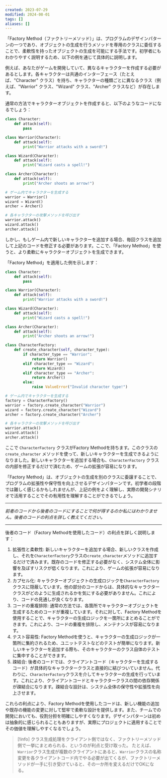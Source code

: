 ```yaml
---
created: 2023-07-29
modified: 2024-08-01
tags: []
aliases: []
---
```

「Factory Method（ファクトリーメソッド）」は、プログラムのデザインパターンの一つであり、オブジェクトの生成を行うメソッドを専用のクラスに委任することで、柔軟性を持ったオブジェクトの生成を可能にする手法です。初学者にもわかりやすく説明するため、以下の例を通じて具体的に説明します。

例えば、あなたがゲームを開発していて、異なるキャラクターを作成する必要があるとします。各キャラクターは共通のインターフェース（たとえば、"Character" クラス）を持ち、キャラクターの種類ごとに異なるクラス（例えば、"Warrior" クラス、"Wizard" クラス、"Archer" クラスなど）が存在します。

通常の方法でキャラクターオブジェクトを作成すると、以下のようなコードになるでしょう：

```python
class Character:
    def attack(self):
        pass

class Warrior(Character):
    def attack(self):
        print("Warrior attacks with a sword!")

class Wizard(Character):
    def attack(self):
        print("Wizard casts a spell!")

class Archer(Character):
    def attack(self):
        print("Archer shoots an arrow!")

# ゲーム内でキャラクターを生成する
warrior = Warrior()
wizard = Wizard()
archer = Archer()

# 各キャラクターの攻撃メソッドを呼び出す
warrior.attack()
wizard.attack()
archer.attack()
```

しかし、もしゲーム内で新しいキャラクターを追加する場合、毎回クラスを追加して上記のコードを修正する必要があります。ここで、「Factory Method」を使うと、より柔軟にキャラクターオブジェクトを生成できます。

「Factory Method」を適用した例を示します：

```python
class Character:
    def attack(self):
        pass

class Warrior(Character):
    def attack(self):
        print("Warrior attacks with a sword!")

class Wizard(Character):
    def attack(self):
        print("Wizard casts a spell!")

class Archer(Character):
    def attack(self):
        print("Archer shoots an arrow!")

class CharacterFactory:
    def create_character(self, character_type):
        if character_type == "Warrior":
            return Warrior()
        elif character_type == "Wizard":
            return Wizard()
        elif character_type == "Archer":
            return Archer()
        else:
            raise ValueError("Invalid character type!")

# ゲーム内でキャラクターを生成する
factory = CharacterFactory()
warrior = factory.create_character("Warrior")
wizard = factory.create_character("Wizard")
archer = factory.create_character("Archer")

# 各キャラクターの攻撃メソッドを呼び出す
warrior.attack()
wizard.attack()
archer.attack()
```

ここで `CharacterFactory` クラスがFactory Methodを持ちます。このクラスの `create_character` メソッドを使って、新しいキャラクターを生成できるようになりました。新しいキャラクターを追加する場合も、`CharacterFactory` クラスの内部を修正するだけで済むため、ゲームの拡張が容易になります。

「Factory Method」は、オブジェクトの生成を別のクラスに委譲することで、プログラムの拡張性や保守性を向上させるデザインパターンです。初学者の段階では難しく感じるかもしれませんが、上記の例をよく理解し、実際の開発シナリオで活用することでその有用性を理解することができるでしょう。

---
*前者のコードから後者のコードにすることで何が得するのか私にはわかりません。後者のコードの利点を詳しく教えてください。*
___
後者のコード（Factory Methodを使用したコード）の利点を詳しく説明します：

1. 拡張性と柔軟性: 新しいキャラクターを追加する場合、新しいクラスを作成し、それを`CharacterFactory`クラスの`create_character`メソッドに追加するだけで済みます。既存のコードを修正する必要がなく、システム全体に影響を及ぼすリスクが低くなります。これにより、ゲームの拡張が容易になります。
2. カプセル化: キャラクターオブジェクトの生成ロジックを`CharacterFactory`クラスに隠蔽しています。他の部分のコードからは、具体的なキャラクタークラスがどのように生成されるかを気にする必要がありません。これにより、コードの見通しが良くなります。
3. コードの重複排除: 通常の方法では、各箇所でキャラクターオブジェクトを生成するためのコードが重複しています。それに対して、Factory Methodを使用することで、キャラクターの生成ロジックを一箇所にまとめることができます。これにより、コードの重複を排除し、メンテナンスが容易になります。
4. テスト容易性: Factory Methodを使うと、キャラクターの生成ロジックが一箇所に集約されるため、ユニットテストなどのテストが簡単になります。新しいキャラクターを追加する際も、そのキャラクターのクラス自体のテストに集中することができます。
5. 疎結合: 後者のコードでは、クライアントコード（キャラクターを生成するコード）が具体的なキャラクタークラスと直接的に結びついていません。代わりに、`CharacterFactory`クラスを介してキャラクターの生成を行っています。これにより、クライアントコードとキャラクタークラスの間の依存関係が疎結合になります。疎結合な設計は、システム全体の保守性や拡張性を向上させます。

これらの利点により、Factory Methodを使用したコードは、新しい機能の追加や既存の機能の変更に対して堅牢で柔軟な設計を提供します。また、チームでの開発においても、役割分担を明確にしやすくなります。デザインパターンは初めは抽象的に感じられることもありますが、実際にプロジェクトに適用することでその価値を理解しやすくなるでしょう。

>[!info]
>クラス生成処理をクライアント側ではなく、ファクトリーメソッド側で一挙にまとめられる、というのが利点と受け取った。
>たとえば、`Warrior`クラス生成が複数のクライアントにあると、`Warrior`クラスの名称変更を各クライアントコード内でやる必要が出てくるが、ファクトリーメソッドが一手に引き受けていると、その一か所を変えるだけでOKになる。